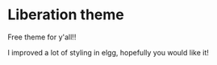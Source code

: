 Liberation theme
=============

Free theme for y'all!!

I improved a lot of styling in elgg, hopefully you would like it!